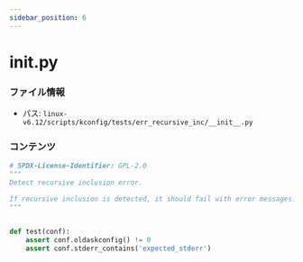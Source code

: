```yaml
---
sidebar_position: 6
---
```

# __init__.py

### ファイル情報

- パス: `linux-v6.12/scripts/kconfig/tests/err_recursive_inc/__init__.py`

### コンテンツ

```py
# SPDX-License-Identifier: GPL-2.0
"""
Detect recursive inclusion error.

If recursive inclusion is detected, it should fail with error messages.
"""


def test(conf):
    assert conf.oldaskconfig() != 0
    assert conf.stderr_contains('expected_stderr')

```
